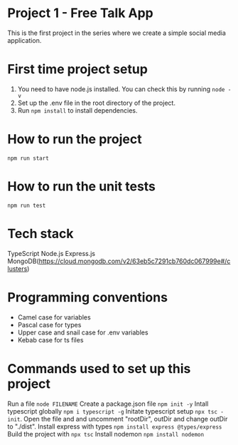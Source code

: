 # Project 1 - Free Talk App
This is the first project in the series where we create a simple social media application.

# First time project setup
1. You need to have node.js installed. You can check this by running `node -v`
2. Set up the .env file in the root directory of the project. 
3. Run `npm install` to install dependencies. 

# How to run the project
`npm run start`

# How to run the unit tests
`npm run test`

# Tech stack
TypeScript
Node.js
Express.js
MongoDB(https://cloud.mongodb.com/v2/63eb5c7291cb760dc067999e#/clusters)

# Programming conventions
- Camel case for variables
- Pascal case for types
- Upper case and snail case for .env variables
- Kebab case for ts files


# Commands used to set up this project
Run a file `node FILENAME`
Create a package.json file `npm init -y`
Intall typescript globally `npm i typescript -g`
Initate typescript setup `npx tsc -init`. Open the file and and uncomment "rootDir", outDir and change outDir to "./dist".
Install express with types `npm install express @types/express`
Build the project with `npx tsc`
Install nodemon `npm install nodemon`
